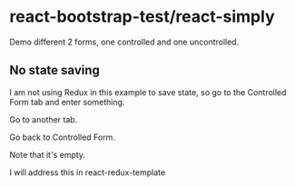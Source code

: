 # react-bootstrap-test/react-simply

Demo different 2 forms, one controlled and one uncontrolled.

## No state saving

I am not using Redux in this example to save state, 
so go to the Controlled Form tab and enter something.

Go to another tab.

Go back to Controlled Form.

Note that it's empty.

I will address this in react-redux-template
